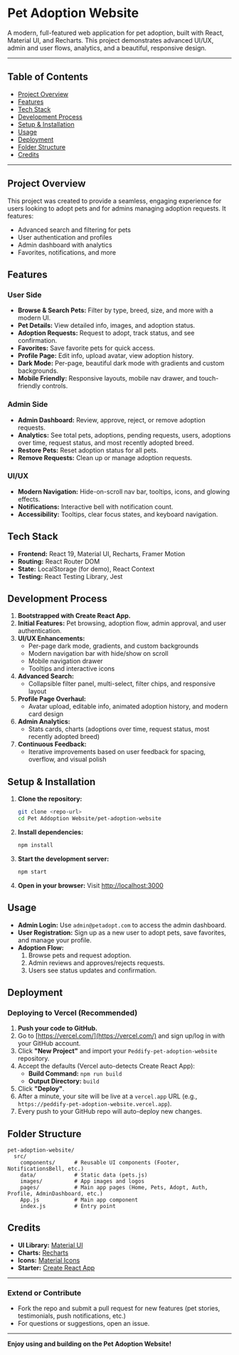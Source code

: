 # Pet Adoption Website

A modern, full-featured web application for pet adoption, built with React, Material UI, and Recharts. This project demonstrates advanced UI/UX, admin and user flows, analytics, and a beautiful, responsive design.

---

## Table of Contents
- [Project Overview](#project-overview)
- [Features](#features)
- [Tech Stack](#tech-stack)
- [Development Process](#development-process)
- [Setup & Installation](#setup--installation)
- [Usage](#usage)
- [Deployment](#deployment)
- [Folder Structure](#folder-structure)
- [Credits](#credits)

---

## Project Overview
This project was created to provide a seamless, engaging experience for users looking to adopt pets and for admins managing adoption requests. It features:
- Advanced search and filtering for pets
- User authentication and profiles
- Admin dashboard with analytics
- Favorites, notifications, and more

## Features
### User Side
- **Browse & Search Pets:** Filter by type, breed, size, and more with a modern UI.
- **Pet Details:** View detailed info, images, and adoption status.
- **Adoption Requests:** Request to adopt, track status, and see confirmation.
- **Favorites:** Save favorite pets for quick access.
- **Profile Page:** Edit info, upload avatar, view adoption history.
- **Dark Mode:** Per-page, beautiful dark mode with gradients and custom backgrounds.
- **Mobile Friendly:** Responsive layouts, mobile nav drawer, and touch-friendly controls.

### Admin Side
- **Admin Dashboard:** Review, approve, reject, or remove adoption requests.
- **Analytics:** See total pets, adoptions, pending requests, users, adoptions over time, request status, and most recently adopted breed.
- **Restore Pets:** Reset adoption status for all pets.
- **Remove Requests:** Clean up or manage adoption requests.

### UI/UX
- **Modern Navigation:** Hide-on-scroll nav bar, tooltips, icons, and glowing effects.
- **Notifications:** Interactive bell with notification count.
- **Accessibility:** Tooltips, clear focus states, and keyboard navigation.

## Tech Stack
- **Frontend:** React 19, Material UI, Recharts, Framer Motion
- **Routing:** React Router DOM
- **State:** LocalStorage (for demo), React Context
- **Testing:** React Testing Library, Jest

## Development Process
1. **Bootstrapped with Create React App.**
2. **Initial Features:** Pet browsing, adoption flow, admin approval, and user authentication.
3. **UI/UX Enhancements:**
   - Per-page dark mode, gradients, and custom backgrounds
   - Modern navigation bar with hide/show on scroll
   - Mobile navigation drawer
   - Tooltips and interactive icons
4. **Advanced Search:**
   - Collapsible filter panel, multi-select, filter chips, and responsive layout
5. **Profile Page Overhaul:**
   - Avatar upload, editable info, animated adoption history, and modern card design
6. **Admin Analytics:**
   - Stats cards, charts (adoptions over time, request status, most recently adopted breed)
7. **Continuous Feedback:**
   - Iterative improvements based on user feedback for spacing, overflow, and visual polish

## Setup & Installation
1. **Clone the repository:**
   ```bash
   git clone <repo-url>
   cd Pet Addoption Website/pet-adoption-website
   ```
2. **Install dependencies:**
   ```bash
   npm install
   ```
3. **Start the development server:**
   ```bash
   npm start
   ```
4. **Open in your browser:**
   Visit [http://localhost:3000](http://localhost:3000)

## Usage
- **Admin Login:** Use `admin@petadopt.com` to access the admin dashboard.
- **User Registration:** Sign up as a new user to adopt pets, save favorites, and manage your profile.
- **Adoption Flow:**
  1. Browse pets and request adoption.
  2. Admin reviews and approves/rejects requests.
  3. Users see status updates and confirmation.

## Deployment

### Deploying to Vercel (Recommended)
1. **Push your code to GitHub.**
2. Go to [https://vercel.com/](https://vercel.com/) and sign up/log in with your GitHub account.
3. Click **"New Project"** and import your `Peddify-pet-adoption-website` repository.
4. Accept the defaults (Vercel auto-detects Create React App):
   - **Build Command:** `npm run build`
   - **Output Directory:** `build`
5. Click **"Deploy"**.
6. After a minute, your site will be live at a `vercel.app` URL (e.g., `https://peddify-pet-adoption-website.vercel.app`).
7. Every push to your GitHub repo will auto-deploy new changes.

## Folder Structure
```
pet-adoption-website/
  src/
    components/      # Reusable UI components (Footer, NotificationsBell, etc.)
    data/            # Static data (pets.js)
    images/          # App images and logos
    pages/           # Main app pages (Home, Pets, Adopt, Auth, Profile, AdminDashboard, etc.)
    App.js           # Main app component
    index.js         # Entry point
```

## Credits
- **UI Library:** [Material UI](https://mui.com/)
- **Charts:** [Recharts](https://recharts.org/)
- **Icons:** [Material Icons](https://mui.com/components/material-icons/)
- **Starter:** [Create React App](https://create-react-app.dev/)

---

### Extend or Contribute
- Fork the repo and submit a pull request for new features (pet stories, testimonials, push notifications, etc.)
- For questions or suggestions, open an issue.

---

**Enjoy using and building on the Pet Adoption Website!**
